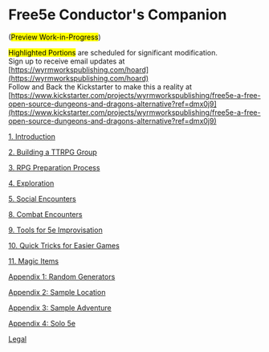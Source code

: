 # Free5e Conductor's Companion

(<mark>Preview Work-in-Progress</mark>)

<mark>Highlighted Portions</mark> are scheduled for significant modification.
\
Sign up to receive email updates at [https://wyrmworkspublishing.com/hoard](https://wyrmworkspublishing.com/hoard)
\
Follow and Back the Kickstarter to make this a reality at [https://www.kickstarter.com/projects/wyrmworkspublishing/free5e-a-free-open-source-dungeons-and-dragons-alternative?ref=dmx0j9](https://www.kickstarter.com/projects/wyrmworkspublishing/free5e-a-free-open-source-dungeons-and-dragons-alternative?ref=dmx0j9)

[1. Introduction](./01_Introduction/Introduction.md)

[2. Building a TTRPG Group](./02_Bulding_a_TTRPG_Group/Building_a_TTRPG_Group.md)

[3. RPG Preparation Process](./03_RPG_Preparation_Process/RPG_Preparation_Process.md)

[4. Exploration](./04_Exploration/Exploration.md)

[5. Social Encounters](./05_Social_Encounters/Social_Encounters.md)


[8. Combat Encounters](./08_Combat_Encounters/Combat_Encounters.md)

[9. Tools for 5e Improvisation](./09_Tools_for_5e_Improvisation/Tools_for_5e_Improvisation.md)

[10. Quick Tricks for Easier Games](./10_Quick_Tricks_for_Easier_Games/Quick_Tricks_for_Easier_Games.md)

[11. Magic Items](./11_Magic_Items/Magic_Items.md)

[Appendix 1: Random Generators](./A_Appendix/01_Random_Generators/Random_Generators.md)

[Appendix 2: Sample Location](./A_Appendix/02_Sample_Location/Sample_Location.md)

[Appendix 3: Sample Adventure](./A_Appendix/03_Sample_Adventure/Sample_Adventure.md)

[Appendix 4: Solo 5e](./A_Appendix/04_Solo_5e/Solo_5e.md)

[Legal](./Legal.md)

